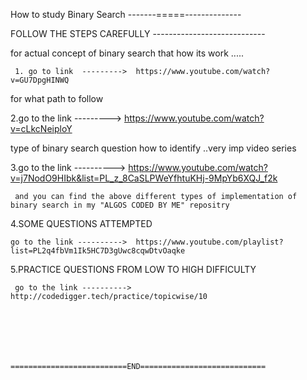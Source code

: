   How to study Binary Search
  -------=====--------------

FOLLOW THE STEPS CAREFULLY
         ----------------------------
         


for actual concept of binary search that how its work .....


     1. go to link  --------->  https://www.youtube.com/watch?v=GU7DpgHINWQ
      
      
 for what path to follow 
 
 
   2.go to the link ---------> https://www.youtube.com/watch?v=cLkcNeiploY
   
  
 type of binary search question how to identify ..very imp video series
 
 
   3.go to the link ----------> https://www.youtube.com/watch?v=j7NodO9HIbk&list=PL_z_8CaSLPWeYfhtuKHj-9MpYb6XQJ_f2k
   
     
     
     
     and you can find the above different types of implementation of binary search in my "ALGOS CODED BY ME" repositry
   
  4.SOME QUESTIONS ATTEMPTED 
  
  
  
    go to the link ---------->  https://www.youtube.com/playlist?list=PL2q4fbVm1Ik5HC7D3gUwc8cqwDtvOaqke
    
    
   
  5.PRACTICE QUESTIONS FROM LOW TO HIGH DIFFICULTY
     
     
     go to the link ---------->  http://codedigger.tech/practice/topicwise/10
    
    
    
    
    
    
    
    ==========================END============================
